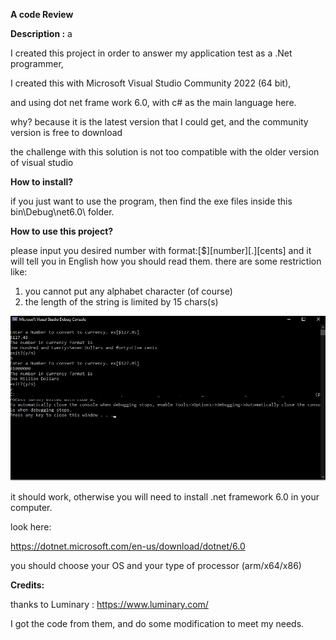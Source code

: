 **A code Review**

**Description :** a

I created this project in order to answer my application test as a .Net programmer,

I created this with Microsoft Visual Studio Community 2022 (64 bit),

and using dot net frame work 6.0, with c# as the main language here.

why? because it is the latest version that I could get, and the community version is free to download


the challenge with this solution is not too compatible with the older version of visual studio


**How to install?**

if you just want to use the program, then find the exe files inside this bin\Debug\net6.0\ folder.

**How to use this project?**

please input you desired number with format:[$][number][.][cents]
and it will tell you in English how you should read them.
there are some restriction like:
1. you cannot put any alphabet character (of course)
2. the length of the string is limited by 15 chars(s)

![Test Image 1](screenshot.jpg)

it should work, otherwise you will need to install .net framework 6.0 in your computer.

look here:

https://dotnet.microsoft.com/en-us/download/dotnet/6.0

you should choose your OS and your type of processor (arm/x64/x86)


**Credits:**

thanks to Luminary : https://www.luminary.com/

I got the code from them, and do some modification to meet my needs.


